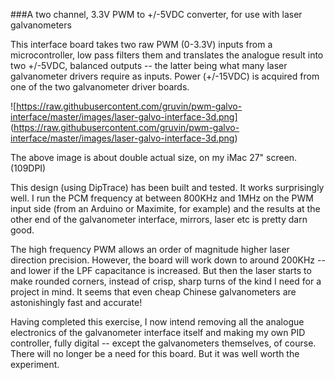 ###A two channel, 3.3V PWM to +/-5VDC converter, for use with laser galvanometers

This interface board takes two raw PWM (0-3.3V) inputs from a microcontroller, low pass filters 
them and translates the analogue result into two +/-5VDC, balanced outputs -- the latter being 
what many laser galvanometer drivers require as inputs. Power (+/-15VDC) is acquired from one 
of the two galvanometer driver boards.

![https://raw.githubusercontent.com/gruvin/pwm-galvo-interface/master/images/laser-galvo-interface-3d.png]
(https://raw.githubusercontent.com/gruvin/pwm-galvo-interface/master/images/laser-galvo-interface-3d.png)

The above image is about double actual size, on my iMac 27" screen. (109DPI)

This design (using DipTrace) has been built and tested. It works surprisingly well. I run the PCM frequency 
at between 800KHz and 1MHz on the PWM input side (from an Arduino or Maximite, for example) and the results 
at the other end of the galvanometer interface, mirrors, laser etc is pretty darn good. 

The high frequency PWM allows an order of magnitude higher laser direction precision. However, the board will 
work down to around 200KHz -- and lower if the LPF capacitance is increased. But then the laser starts to make 
rounded corners, instead of crisp, sharp turns of the kind I need for a project in mind. It seems that even cheap Chinese galvanometers are astonishingly fast and accurate! 

Having completed this exercise, I now intend removing all the analogue electronics of the galvanometer 
interface itself and making my own PID controller, fully digital -- except the galvanometers themselves, 
of course. There will no longer be a need for this board. But it was well worth the experiment.

